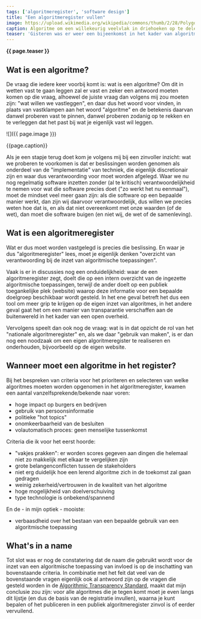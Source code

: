 ```yaml
---
tags: ['algoritmeregister', 'software design']
title: "Een algoritmeregister vullen"
image: https://upload.wikimedia.org/wikipedia/commons/thumb/2/28/Polygon_Greedy_triangulation_steps.svg/260px-Polygon_Greedy_triangulation_steps.svg.png
caption: Algoritme om een willekeurig veelvlak in driehoeken op te delen (zie ook <a href="https://nl.wikipedia.org/wiki/Algoritme">https://nl.wikipedia.org/wiki/Algoritme</a>).
teaser: 'Gisteren was er weer een bijeenkomst in het kader van algoritmeregister, deze keer met een focus op het vullen van het algoritmeregister: wat moet erin (en wat niet).'
---
```

<strong>{{ page.teaser }}</strong>

## Wat is een algoritme?

De vraag die iedere keer voorbij komt is: wat is een algoritme? Om dit in wetten vast te gaan leggen zal er vast en zeker een antwoord moeten komen op die vraag, alhoewel de juiste vraag dan volgens mij zou moeten zijn: "wat willen we vastleggen", en daar dus het woord voor vinden, in plaats van vastklampen aan het woord "algoritme" en de betekenis daarvan danwel proberen vast te pinnen, danwel proberen zodanig op te rekken en te verleggen dat het past bij wat je eigenlijk vast wil leggen.

![]({{ page.image }})

<figcaption>{{page.caption}}</figcaption>

Als je een stapje terug doet kom je volgens mij bij een zinvoller inzicht: wat we proberen te voorkomen is dat er beslissingen worden genomen als onderdeel van de "implementatie" van techniek, die eigenlijk discretionair zijn en waar dus verantwoording voor moet worden afgelegd. Waar we nu nog regelmatig software inzetten zonder (al te kritisch) verantwoordelijkheid te nemen voor wat die software precies doet ("zo werkt het nu eenmaal"), moet de mindset veel meer gaan zijn: als die software op een bepaalde manier werkt, dan zijn wij daarvoor verantwoordelijk, dus willen we precies weten hoe dat is, en als dat niet overeenkomt met onze waarden (of de wet), dan moet die software buigen (en niet wij, de wet of de samenleving).

## Wat is een algoritmeregister

Wat er dus moet worden vastgelegd is precies die beslissing. En waar je dus "algoritmeregister" lees, moet je eigenlijk denken "overzicht van verantwoording bij de inzet van algoritmische toepassingen".

Vaak is er in discussies nog een onduidelijkheid: waar de een algoritmeregister zegt, doelt die op een intern overzicht van de ingezette algoritmische toepassingen, terwijl de ander doelt op een publiek toegankelijke plek (website) waarop deze informatie voor een bepaalde doelgroep beschikbaar wordt gesteld. In het ene geval betreft het dus een tool om meer grip te krijgen op de eigen inzet van algoritmes, in het andere geval gaat het om een manier van transparantie verschaffen aan de buitenwereld in het kader van een open overheid.

Vervolgens speelt dan ook nog de vraag: wat is in dat opzicht de rol van het "nationale algoritmeregister" en, als we daar "gebruik van maken", is er dan nog een noodzaak om een eigen algoritmeregister te realiseren en onderhouden, bijvoorbeeld op de eigen website.

## Wanneer moet een algoritme in het register?

Bij het bespreken van criteria voor het prioriteren en selecteren van welke algoritmes moeten worden opgenomen in het algoritmeregister, kwamen een aantal vanzelfsprekende/bekende naar voren:

- hoge impact op burgers en bedrijven
- gebruik van persoonsinformatie
- politieke "hot topics"
- onomkeerbaarheid van de besluiten
- volautomatisch proces: geen menselijke tussenkomst

Criteria die ik voor het eerst hoorde:

- "vakjes prakken": er worden scores gegeven aan dingen die helemaal niet zo makkelijk met elkaar te vergelijken zijn
- grote belangenconflicten tussen de stakeholders
- niet erg duidelijk hoe een lerend algoritme zich in de toekomst zal gaan gedragen
- weinig zekerheid/vertrouwen in de kwaliteit van het algoritme
- hoge mogelijkheid van doelverschuiving
- type technologie is onbekend/spannend

En de - in mijn optiek - mooiste:

- verbaasdheid over het bestaan van een bepaalde gebruik van een algoritmische toepassing

## What's in a name

Tot slot was er nog de constatering dat de naam die gebruikt wordt voor de inzet van een algoritmische toepassing van invloed is op de inschatting van bovenstaande criteria. In combinatie met het feit dat veel van de bovenstaande vragen eigenlijk ook al antwoord zijn op de vragen die gesteld worden in de [Algorithmic Transparency Standard](https://www.algorithmregister.org/standard), maakt dat mijn conclusie zou zijn: voor alle algoritmes die je tegen komt moet je even langs dit lijstje (en dus de basis van de registratie invullen), waarna je kunt bepalen of het publiceren in een publiek algoritmeregister zinvol is of eerder vervuilend.